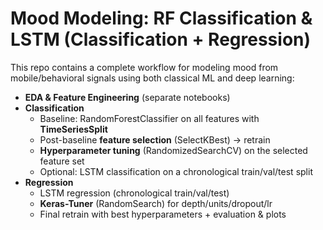 # Mood Modeling: RF Classification & LSTM (Classification + Regression)

This repo contains a complete workflow for modeling mood from mobile/behavioral signals using both classical ML and deep learning:

- **EDA & Feature Engineering** (separate notebooks)
- **Classification**
  - Baseline: RandomForestClassifier on all features with **TimeSeriesSplit**
  - Post-baseline **feature selection** (SelectKBest) → retrain
  - **Hyperparameter tuning** (RandomizedSearchCV) on the selected feature set
  - Optional: LSTM classification on a chronological train/val/test split
- **Regression**
  - LSTM regression (chronological train/val/test)
  - **Keras-Tuner** (RandomSearch) for depth/units/dropout/lr
  - Final retrain with best hyperparameters + evaluation & plots
